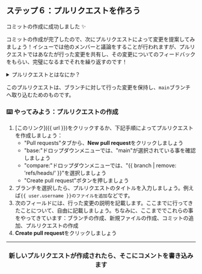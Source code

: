 ## ステップ６：プルリクエストを作ろう

コミットの作成に成功しました :sparkles:

コミットの作成が完了したので、次にプルリクエストによって変更を提案してみましょう！イシューでは他のメンバーと議論をすることが行われますが、プルリクエストではあなたが行った変更を共有し、その変更についてのフィードバックをもらい、完璧になるまでそれを繰り返すのです！

<details><summary>プルリクエストとはなにか？</summary>

## プルリクエスト

GitHubフローを思い返してみましょう。ブランチの作成をし、ファイルを追加し、ブランチにそのファイルをコミットしました。次にこのファイルについて他のメンバーとコラボレートしましょう。プルリクエスト上でコラボレーションを行います。詳細はこのビデオを御覧ください：

:tv: [ビデオ：プルリクエストの紹介](https://youtu.be/kJr-PIfLDl4)
<hr>
</details>

このプルリクエストは、ブランチに対して行った変更を保持し、`main`ブランチへ取り込むためのものです。

### :keyboard: やってみよう：プルリクエストの作成

1. [このリンク]({{ url }})をクリックするか、下記手順によってプルリクエストを作成しましょう：
    - "Pull requests"タブから、**New pull request**をクリックしましょう
    - "base:"ドロップダウンメニューでは、"main"が選択されている事を確認しましょう
    - "compare:"ドロップダウンメニューでは、"{{ branch | remove: 'refs/heads/' }}"を選択しましょう
    - "Create pull request"ボタンを押しましょう
1. ブランチを選択したら、プルリクエストのタイトルを入力しましょう。例えば`{{ user.username }}のファイルを追加`などです。
1. 次のフィールドには、行った変更の説明を記載します。ここまでに行ってきたことについて、自由に記載しましょう。ちなみに、ここまででこれらの事をやってきています：ブランチの作成、新規ファイルの作成、コミットの追加、プルリクエストの作成
1. **Create pull request**をクリックしましょう

<hr>
<h3 align="center">新しいプルリクエストが作成されたら、そこにコメントを書き込みます</h3>
